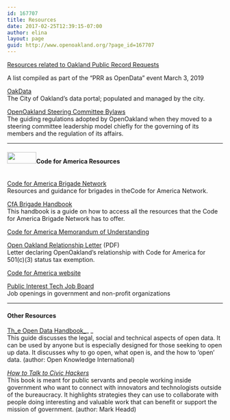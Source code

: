 ```yaml
---
id: 167707
title: Resources
date: 2017-02-25T12:39:15-07:00
author: elina
layout: page
guid: http://www.openoakland.org/?page_id=167707
---
```

[Resources related to Oakland Public Record Requests](https://openoakland.org/resources/resources-related-to-oakland-public-record-requests/)

A list compiled as part of the &#8220;PRR as OpenData&#8221; event March 3, 2019

<a href="http://data.oaklandnet.com/" target="_blank" rel="noopener noreferrer">OakData<br /> </a>The City of Oakland&#8217;s data portal; populated and managed by the city.

<a href="https://docs.google.com/document/d/1QR-fr1WnmXkZoVNmWnZ9drzfmaZoPkodEOx-PkExt94/" target="_blank" rel="noopener noreferrer"><span style="font-weight: 400;">OpenOakland Steering Committee Bylaws<br /> </span></a> The guiding regulations adopted by OpenOakland when they moved to a steering committee leadership model chiefly for the governing of its members and the regulation of its affairs.

* * *

#### <a href="https://www.codeforamerica.org/" target="_blank" rel="noopener noreferrer"><img class="alignleft wp-image-168130" src="https://dev-openoaklandorg.pantheonsite.io/wp-content/uploads/2018/01/CfA-logo-color-300×121-300x121.png" alt="" width="68" height="27" /></a>Code for America Resources

<a href="https://brigade.codeforamerica.org/brigade/" target="_blank" rel="noopener noreferrer"><br /> Code for America Brigade Network</a>  
Resources and guidance for brigades in the<span style="font-weight: 400;">Code for America</span> Network.

[CfA Brigade Handbook](https://docs.google.com/document/d/16CL9TdmWV0hDY6c85PwtzUcu1VjeSeiDFD2CbtLKf7s/edit?usp=sharing)  
<span style="font-weight: 400;">This handbook is a guide on how to access all the resources that the Code for America Brigade Network has to offer. </span>

<a href="https://docs.google.com/document/d/1TtEWZ1-XY3WHJ9dU4KaMIjDx7wcFGw3lbM8O8iUt2Sw/" target="_blank" rel="noopener noreferrer">Code for America Memorandum of Understanding</a>

<a href="http://openoakland.org/wp-content/uploads/2018/01/Open-Oakland-Relationship-Letter.pdf" target="_blank" rel="noopener noreferrer">Open Oakland Relationship Letter</a> (PDF)  
Letter declaring OpenOakland&#8217;s relationship with Code for America for 501(c)(3) status tax exemption.

[Code for America website](https://www.codeforamerica.org)

[Public Interest Tech Job Board](https://jobs.codeforamerica.org)  
Job openings in government and non-profit organizations

* * *

#### Other Resources

[Th_e Open Data Handbook_](http://opendatahandbook.org)_ _  
This guide discusses the legal, social and technical aspects of open data. It can be used by anyone but is especially designed for those seeking to open up data. It discusses why to go open, what open is, and the how to &#8216;open&#8217; data. (author: Open Knowledge International)

<p id="how-to-talk-to-civic-hackers">
  <em><a href="https://www.gitbook.com/book/mheadd/how-to-talk-to-civic-hackers/details">How to Talk to Civic Hackers</a> </em><br /> This book is meant for public servants and people working inside government who want to connect with innovators and technologists outside of the bureaucracy. It highlights strategies they can use to collaborate with people doing interesting and valuable work that can benefit or support the mission of government. (author: Mark Headd)
</p>